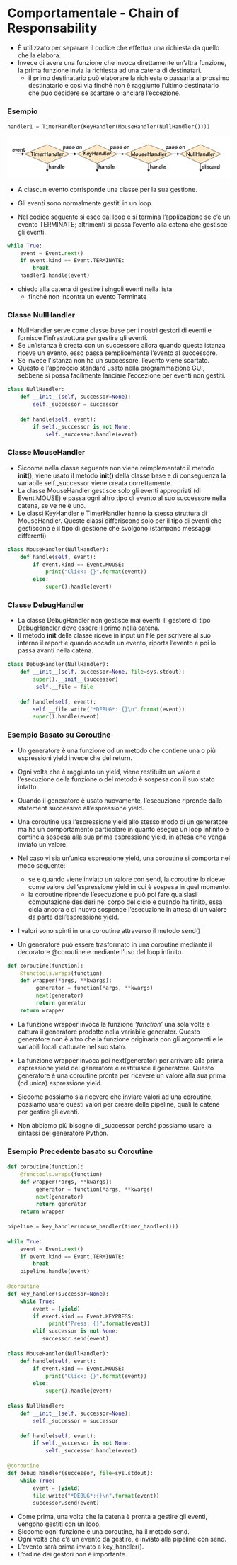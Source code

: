# Comportamentale - Chain of Responsability

- È utilizzato per separare il codice che effettua una richiesta da quello che la elabora.
- Invece di avere una funzione che invoca direttamente un’altra funzione, la prima funzione invia la richiesta ad una catena di destinatari.
    - il primo destinatario può elaborare la richiesta o passarla al prossimo destinatario e così via finché non è raggiunto l’ultimo destinatario che può decidere se scartare o lanciare l’eccezione.

### Esempio
```python
handler1 = TimerHandler(KeyHandler(MouseHandler(NullHandler())))
```
![Handlers_schema](../img/3.png)

- A ciascun evento corrisponde una classe per la sua gestione.


- Gli eventi sono normalmente gestiti in un loop.
- Nel codice seguente si esce dal loop e si termina l’applicazione se c’è un evento TERMINATE; altrimenti si passa l’evento alla catena che gestisce gli eventi.

```python
while True:
	event = Event.next()
	if event.kind == Event.TERMINATE:
		break
	handler1.handle(event)
```
- chiedo alla catena di gestire i singoli eventi nella lista
  - finché non incontra un evento Terminate

### Classe NullHandler

- NullHandler serve come classe base per i nostri gestori di eventi e fornisce l’infrastruttura per gestire gli eventi.
- Se un’istanza è creata con un successore allora quando questa istanza riceve un evento, esso passa semplicemente l’evento al successore.
- Se invece l’istanza non ha un successore, l’evento viene scartato.
- Questo è l’approccio standard usato nella programmazione GUI, sebbene si possa facilmente lanciare l’eccezione per eventi non gestiti.

```python
class NullHandler:
	def __init__(self, successor=None):
		self._successor = successor

	def handle(self, event):
		if self._successor is not None:
			self._successor.handle(event)
```

### Classe MouseHandler

- Siccome nella classe seguente non viene reimplementato il metodo __init__(), viene usato il metodo __init()__ della classe base e di conseguenza la variabile self._successor viene creata correttamente.
- La classe MouseHandler gestisce solo gli eventi appropriati (di Event.MOUSE) e passa ogni altro tipo di evento al suo successore nella catena, se ve ne è uno.
- Le classi KeyHandler e TimerHandler hanno la stessa struttura di MouseHandler. Queste classi differiscono solo per il tipo di eventi che gestiscono e il tipo di gestione che svolgono (stampano messaggi differenti)

```python
class MouseHandler(NullHandler):
	def handle(self, event):
		if event.kind == Event.MOUSE:
			print("Click: {}".format(event))
		else:
			super().handle(event)
```

### Classe DebugHandler

- La classe DebugHandler non gestisce mai eventi. Il gestore di tipo DebugHandler deve essere il primo nella catena.
- Il metodo __init__ della classe riceve in input un file per scrivere al suo interno il report e quando accade un evento, riporta l’evento e poi lo passa avanti nella catena.

```python
class DebugHandler(NullHandler):
	def __init__(self, successor=None, file=sys.stdout):
		super().__init__(successor)
		 self.__file = file

	def handle(self, event):
		self.__file.write("*DEBUG*: {}\n".format(event))
		super().handle(event)
```

### Esempio Basato su Coroutine

- Un generatore è una funzione od un metodo che contiene una o più espressioni yield invece che dei return.
- Ogni volta che è raggiunto un yield, viene restituito un valore e l’esecuzione della funzione o del metodo è sospesa con il suo stato intatto.
- Quando il generatore è usato nuovamente, l’esecuzione riprende dallo statement successivo all’espressione yield.
- Una coroutine usa l’espressione yield allo stesso modo di un generatore ma ha un comportamento particolare in quanto esegue un loop infinito e comincia sospesa alla sua prima espressione yield, in attesa che venga inviato un valore.
- Nel caso vi sia un’unica espressione yield, una coroutine si comporta nel modo seguente:
    - se e quando viene inviato un valore con send, la coroutine lo riceve come valore dell’espressione yield in cui è sospesa in quel momento.
    - la coroutine riprende l’esecuzione e può poi fare qualsiasi computazione desideri nel corpo del ciclo e quando ha finito, essa cicla ancora e di nuovo sospende l’esecuzione in attesa di un valore da parte dell’espressione yield.
- I valori sono spinti in una coroutine attraverso il metodo send()

- Un generatore può essere trasformato in una coroutine mediante il decoratore @coroutine e mediante l’uso del loop infinito.

```python
def coroutine(function):
	@functools.wraps(function)
	def wrapper(*args, **kwargs):
		 generator = function(*args, **kwargs)
		 next(generator)
		 return generator
	return wrapper
```

- La funzione wrapper invoca la funzione *‘function’* una sola volta e cattura il generatore prodotto nella variabile generator. Questo generatore non è altro che la funzione originaria con gli argomenti e le variabili locali catturate nel suo stato.
- La funzione wrapper invoca poi next(generator) per arrivare alla prima espressione yield del generatore e restituisce il generatore. Questo generatore è una coroutine pronta per ricevere un valore alla sua prima (od unica) espressione yield.

- Siccome possiamo sia ricevere che inviare valori ad una coroutine, possiamo usare questi valori per creare delle pipeline, quali le catene per gestire gli eventi.
- Non abbiamo più bisogno di _successor perché possiamo usare la sintassi del generatore Python.

### Esempio Precedente basato su Coroutine



```python
def coroutine(function):
	@functools.wraps(function)
	def wrapper(*args, **kwargs):
		 generator = function(*args, **kwargs)
		 next(generator)
		 return generator
	return wrapper

pipeline = key_handler(mouse_handler(timer_handler()))

while True:
	event = Event.next()
	if event.kind == Event.TERMINATE:
		break
	pipeline.handle(event)

@coroutine
def key_handler(successor=None):
	while True:
		event = (yield)
		if event.kind == Event.KEYPRESS:
			 print("Press: {}".format(event))
		elif successor is not None:
		   successor.send(event)
            
class MouseHandler(NullHandler):
	def handle(self, event):
		if event.kind == Event.MOUSE:
			print("Click: {}".format(event))
		else:
			super().handle(event)

class NullHandler:
	def __init__(self, successor=None):
		self._successor = successor

	def handle(self, event):
		if self._successor is not None:
			self._successor.handle(event)

@coroutine
def debug_handler(successor, file=sys.stdout):
	while True:
		event = (yield)
		file.write("*DEBUG*:{}\n".format(event))
		successor.send(event)
```

- Come prima, una volta che la catena è pronta a gestire gli eventi, vengono gestiti con un loop.
- Siccome ogni funzione è una coroutine, ha il metodo send.
- Ogni volta che c’è un evento da gestire, è inviato alla pipeline con send.
- L’evento sarà prima inviato a key_handler().
- L’ordine dei gestori non è importante.
